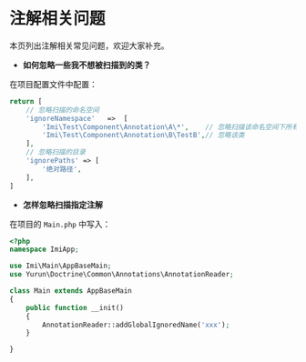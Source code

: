 # 注解相关问题

本页列出注解相关常见问题，欢迎大家补充。

* **如何忽略一些我不想被扫描到的类？**

在项目配置文件中配置：

```php
return [
    // 忽略扫描的命名空间
    'ignoreNamespace'   =>  [
        'Imi\Test\Component\Annotation\A\*',    // 忽略扫描该命名空间下所有类
        'Imi\Test\Component\Annotation\B\TestB',// 忽略该类
    ],
    // 忽略扫描的目录
    'ignorePaths' => [
        '绝对路径',
    ],
]
```

* **怎样忽略扫描指定注解**

在项目的 `Main.php` 中写入：

```php
<?php
namespace ImiApp;

use Imi\Main\AppBaseMain;
use Yurun\Doctrine\Common\Annotations\AnnotationReader;

class Main extends AppBaseMain
{
    public function __init()
    {
        AnnotationReader::addGlobalIgnoredName('xxx');
    }

}
```
